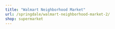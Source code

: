 ```yaml
---
title: "Walmart Neighborhood Market"
url: /springdale/walmart-neighborhood-market-2/
shop: supermarket
---
```

